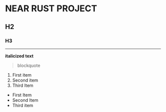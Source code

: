 # NEAR RUST PROJECT
## H2
### H3

****

**italicized text**

>blockquote

1. First item
2. Second item
3. Third Item

- First Item
- Second Item
- Third item